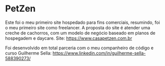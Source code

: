 # PetZen
Este foi o meu primeiro site hospedado para fins comerciais, resumindo, foi o meu primeiro site como freelancer. A proposta do site é atender uma creche de cachorros, com um modelo de negócio baseado em planos de hospegadem e daycare.
Site: https://www.casapetzen.com.br

Foi desenvolvido em total parceria com o meu companheiro de código e curso Guilherme Sella: https://www.linkedin.com/in/guilherme-sella-588390273/

